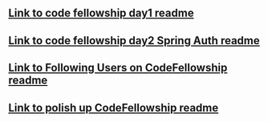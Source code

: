 ## [Link to code fellowship day1 readme](https://github.com/sadhikari07/CodeFellowship/blob/master/src/main/java/comcodeFellowhipDay1.md)

## [Link to code fellowship day2 Spring Auth readme](https://github.com/sadhikari07/CodeFellowship/blob/master/src/main/java/codeFellowhipDay2.md)

## [Link to Following Users on CodeFellowship readme](https://github.com/sadhikari07/CodeFellowship/blob/master/src/main/java/followingOnCodeFellowship.md)

## [Link to polish up CodeFellowship readme](https://github.com/sadhikari07/CodeFellowship/blob/master/src/main/java/polishCodeFellowship.md)
